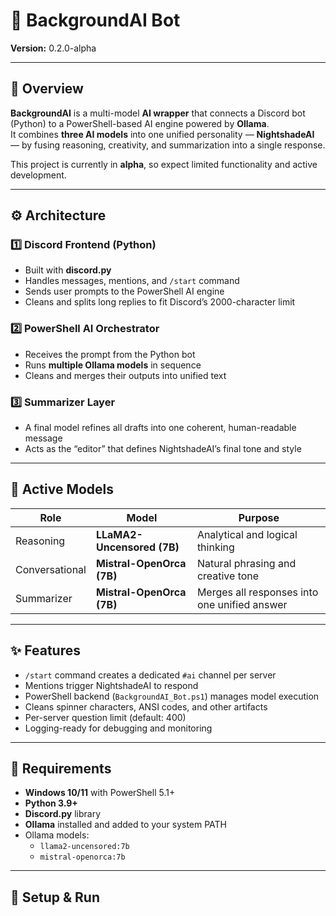 # 🤖 BackgroundAI Bot  
**Version:** 0.2.0-alpha  

---

## 🧩 Overview
**BackgroundAI** is a multi-model **AI wrapper** that connects a Discord bot (Python) to a PowerShell-based AI engine powered by **Ollama**.  
It combines **three AI models** into one unified personality — **NightshadeAI** — by fusing reasoning, creativity, and summarization into a single response.

This project is currently in **alpha**, so expect limited functionality and active development.

---

## ⚙️ Architecture

### 1️⃣ Discord Frontend (Python)
- Built with **discord.py**  
- Handles messages, mentions, and `/start` command  
- Sends user prompts to the PowerShell AI engine  
- Cleans and splits long replies to fit Discord’s 2000-character limit  

### 2️⃣ PowerShell AI Orchestrator
- Receives the prompt from the Python bot  
- Runs **multiple Ollama models** in sequence  
- Cleans and merges their outputs into unified text  

### 3️⃣ Summarizer Layer
- A final model refines all drafts into one coherent, human-readable message  
- Acts as the “editor” that defines NightshadeAI’s final tone and style  

---

## 🧠 Active Models
| Role | Model | Purpose |
|------|--------|----------|
| Reasoning | **LLaMA2-Uncensored (7B)** | Analytical and logical thinking |
| Conversational | **Mistral-OpenOrca (7B)** | Natural phrasing and creative tone |
| Summarizer | **Mistral-OpenOrca (7B)** | Merges all responses into one unified answer |

---

## ✨ Features
- `/start` command creates a dedicated `#ai` channel per server  
- Mentions trigger NightshadeAI to respond  
- PowerShell backend (`BackgroundAI_Bot.ps1`) manages model execution  
- Cleans spinner characters, ANSI codes, and other artifacts  
- Per-server question limit (default: 400)  
- Logging-ready for debugging and monitoring  

---

## 🧰 Requirements
- **Windows 10/11** with PowerShell 5.1+  
- **Python 3.9+**  
- **Discord.py** library  
- **Ollama** installed and added to your system PATH  
- Ollama models:
  - `llama2-uncensored:7b`
  - `mistral-openorca:7b`

---

## 🚀 Setup & Run



